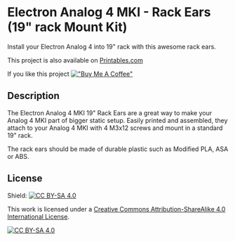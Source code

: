 # Electron Analog 4 MKI - Rack Ears (19" rack Mount Kit)
Install your Electron Analog 4 into 19" rack with this awesome rack ears.

This project is also available on [Printables.com](https://www.printables.com/model/631393-electron-analog-4-mki-rack-ears-19-rack-mount-kit)

If you like this project
[!["Buy Me A Coffee"](https://www.buymeacoffee.com/assets/img/custom_images/orange_img.png)](https://www.buymeacoffee.com/jakubkriz)


## Description

The Electron Analog 4 MKI 19" Rack Ears are a great way to make your Analog 4 MKI part of bigger static setup. Easily printed and assembled, they attach to your Analog 4 MKI with 4 M3x12 screws and mount in a standard 19" rack.

The rack ears should be made of durable plastic such as Modified PLA, ASA or ABS. 

## License

Shield: [![CC BY-SA 4.0][cc-by-sa-shield]][cc-by-sa]

This work is licensed under a
[Creative Commons Attribution-ShareAlike 4.0 International License][cc-by-sa].

[![CC BY-SA 4.0][cc-by-sa-image]][cc-by-sa]

[cc-by-sa]: http://creativecommons.org/licenses/by-sa/4.0/
[cc-by-sa-image]: https://licensebuttons.net/l/by-sa/4.0/88x31.png
[cc-by-sa-shield]: https://img.shields.io/badge/License-CC%20BY--SA%204.0-lightgrey.svg